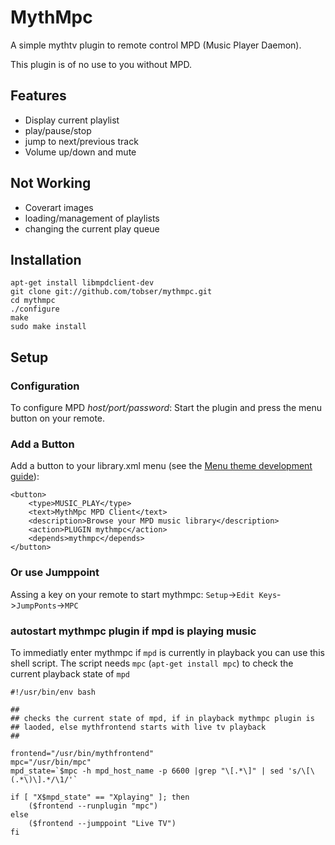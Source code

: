 # MythMpc

A simple mythtv plugin to remote control MPD (Music Player Daemon).

This plugin is of no use to you without MPD.

## Features
* Display current playlist
* play/pause/stop
* jump to next/previous track
* Volume up/down and mute

## Not Working
* Coverart images
* loading/management of playlists
* changing the current play queue

## Installation
    apt-get install libmpdclient-dev
    git clone git://github.com/tobser/mythmpc.git
    cd mythmpc
    ./configure
    make
    sudo make install

## Setup
### Configuration
To configure MPD _host/port/password_: Start the plugin and press the menu button on your remote.

### Add a Button
Add a button to your library.xml menu (see the [Menu theme development
guide](http://www.mythtv.org/wiki/Menu_theme_development_guide)):

    <button>
        <type>MUSIC_PLAY</type>
        <text>MythMpc MPD Client</text>
        <description>Browse your MPD music library</description>
        <action>PLUGIN mythmpc</action>
        <depends>mythmpc</depends>
    </button>

### Or use Jumppoint 
Assing a key on your remote to start mythmpc: `Setup`->`Edit Keys`->`JumpPonts`->`MPC`

### autostart mythmpc plugin if mpd is playing music
To immediatly enter mythmpc if `mpd` is currently in playback you can use this shell script.
The script needs `mpc` (`apt-get install mpc`) to check the current playback state of `mpd`

    #!/usr/bin/env bash
    
    ##
    ## checks the current state of mpd, if in playback mythmpc plugin is
    ## laoded, else mythfrontend starts with live tv playback
    ##
    
    frontend="/usr/bin/mythfrontend"
    mpc="/usr/bin/mpc"
    mpd_state=`$mpc -h mpd_host_name -p 6600 |grep "\[.*\]" | sed 's/\[\(.*\)\].*/\1/'`
    
    if [ "X$mpd_state" == "Xplaying" ]; then
        ($frontend --runplugin "mpc")
    else
        ($frontend --jumppoint "Live TV")
    fi
